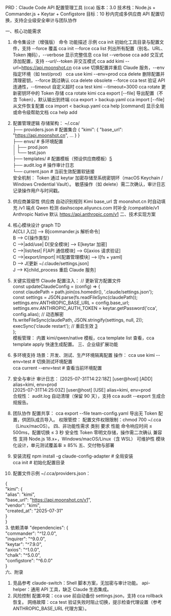PRD：Claude Code API 配置管理工具 (cca)​​
​​版本​​：3.0
​​技术栈​​：Node.js + Commander.js + Keytar + Configstore
​​目标​​：10 秒内完成多供应商 API 配置切换，支持企业级安全审计与团队协作

一、核心功能需求
1. ​​命令集设计（增强版）​​
​​命令​​	​​功能描述​​	​​示例​​
cca init	初始化工具目录与配置文件，支持 --force 覆盖	cca init --force
cca list	列出所有配置（别名、URL、Token 掩码），--verbose 显示完整信息	cca list --verbose
cca add <alias>	交互式添加配置，支持 --url/--token 非交互模式	cca add kimi --url=https://api.moonshot.cn
cca use <alias>	切换配置并重启 Claude 服务，--env 指定环境（如 test/prod）	cca use kimi --env=prod
cca delete <alias>	删除配置并清理密钥，--force 跳过确认	cca delete obsolete --force
cca test <alias>	验证 API 连通性，--timeout 自定义超时	cca test kimi --timeout=3000
cca rotate <alias>	更新密钥环中的 Token 存储	cca rotate kimi
cca export [--file]	导出配置（不含 Token），默认输出到终端	cca export > backup.yaml
cca import [--file]	从文件恢复配置	cca import < backup.yaml
cca help [command]	显示全局或命令级帮助文档	cca help add
2. ​​配置管理逻辑​​
​​存储架构​​：
~/.cca/  
  ├── providers.json      # 配置集合 { "kimi": { "base_url": "https://api.moonshot.cn", ... } }  
  ├── envs/               # 多环境配置  
  │   ├── prod.json  
  │   └── test.json  
  ├── templates/          # 配置模板（预设供应商模板）[5](@ref)  
  ├── audit.log           # 操作审计日志  
  └── current.json        # 当前生效配置软链接  
​​安全机制​​：
Token 通过 keytar 加密存储至系统密钥环（macOS Keychain / Windows Credential Vault）。
敏感操作（如 delete）需二次确认，审计日志记录操作用户与时间戳。
3. ​​供应商兼容性​​
​​供应商​​	​​自动识别规则​​
Kimi	base_url 含 moonshot.cn 时自动填充 /v1 端点
Qwen	检测 dashscope.aliyuncs.com 时补全 /compatible/v1
Anthropic Native	默认 https://api.anthropic.com/v1
二、技术实现方案
1. ​​核心模块设计​​
graph TD  
  A[CLI 入口] --> B[commander.js 解析命令]  
  B --> C{操作类型}  
  C -->|add/use| D[安全模块] --> E[keytar 加密]  
  C -->|list/test| F[API 通信模块] --> G[axios 请求验证]  
  C -->|export/import| H[配置管理模块] --> I[fs + yaml]  
  D --> J[更新 ~/.claude/settings.json]  
  J --> K[child_process 重启 Claude 服务]  














2. ​​关键实现细节​​
​​Claude 配置注入​​：
// 更新官方配置文件  
const updateClaudeConfig = (config) => {  
  const claudePath = path.join(os.homedir(), '.claude/settings.json');  
  const settings = JSON.parse(fs.readFileSync(claudePath));  
  settings.env.ANTHROPIC_BASE_URL = config.base_url;  
  settings.env.ANTHROPIC_AUTH_TOKEN = keytar.getPassword('cca', config.alias); // 动态解密  
  fs.writeFileSync(claudePath, JSON.stringify(settings, null, 2));  
  execSync('claude restart'); // 重启生效 [3](@ref)  
};  
​​模板管理​​：
内置 kimi/qwen/native 模板，cca template list 查看，cca template apply <name> 快速生成配置。
三、企业级扩展功能
1. ​​多环境支持​​
​​场景​​：开发、测试、生产环境隔离配置
​​操作​​：
cca use kimi --env=test    # 切换测试环境配置  
cca current --env=test     # 查看当前环境配置  
2. ​​安全与审计​​
​​审计日志​​：
[2025-07-31T14:22:18Z] [user@host] [ADD] alias=kimi, env=prod  
[2025-07-31T14:25:03Z] [user@host] [USE] alias=kimi, env=prod  
​​合规性​​：
audit.log 自动清理（保留 90 天），支持 cca audit --export 生成合规报告。
3. ​​团队协作​​
​​配置共享​​：
cca export --file team-config.yaml 导出无 Token 配置，供团队成员导入。
​​权限管控​​：
配置文件权限限制：chmod 700 ~/.cca（Linux/macOS）。
四、非功能性需求
​​类别​​	​​要求​​
性能	命令响应时间 ≤ 500ms，配置切换 ≤ 3 秒
安全性	Token 零明文存储，操作需二次确认
兼容性	支持 Node.js 18.x+，Windows/macOS/Linux（含 WSL）
可维护性	模块化设计，单元测试覆盖率 ≥ 85%
五、交付物与部署
1. ​​安装流程​​
npm install -g claude-config-adapter  # 全局安装  
cca init                              # 初始化配置目录  
2. ​​配置文件示例​​
~/.cca/providers.json：

{  
  "kimi": {  
    "alias": "kimi",  
    "base_url": "https://api.moonshot.cn/v1",  
    "vendor": "kimi",  
    "created_at": "2025-07-31"  
  }  
}  
3. ​​依赖清单​​
"dependencies": {  
  "commander": "^12.0.0",  
  "inquirer": "^9.0.0",  
  "keytar": "^7.9.0",  
  "axios": "^1.0.0",  
  "chalk": "^5.0.0",  
  "configstore": "^6.0.0"  
}  
六、附录
1. ​​竞品参考​​
claude-switch：Shell 脚本方案，无加密与审计功能。
api-helper：通用 API 工具，缺乏 Claude 生态集成。
2. ​​风险控制​​
​​配置冲突​​：cca use 前自动备份 settings.json，支持 cca rollback 恢复。
​​网络故障​​：cca test 验证失败时阻止切换，提示检查代理设置（参考 ANTHROPIC_BASE_URL 代理方案）。